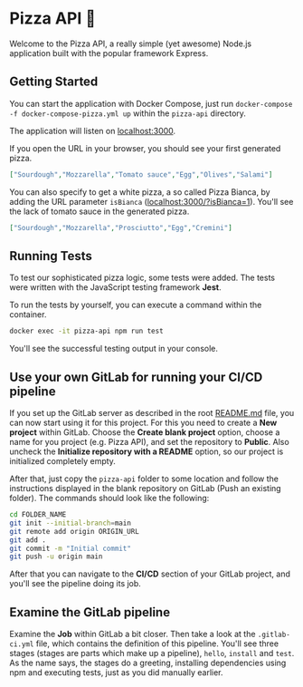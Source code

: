 # Pizza API 🍕

Welcome to the Pizza API, a really simple (yet awesome) Node.js application built with the popular framework Express.

## Getting Started

You can start the application with Docker Compose, just run `docker-compose -f docker-compose-pizza.yml up` within the `pizza-api` directory.

The application will listen on [localhost:3000](http://localhost:3000).

If you open the URL in your browser, you should see your first generated pizza.

```json
["Sourdough","Mozzarella","Tomato sauce","Egg","Olives","Salami"]
```

You can also specify to get a white pizza, a so called Pizza Bianca, by adding the URL parameter `isBianca` ([localhost:3000/?isBianca=1](http://localhost:3000/?isBianca=1)). You'll see the lack of tomato sauce in the generated pizza.

```json
["Sourdough","Mozzarella","Prosciutto","Egg","Cremini"]
```

## Running Tests

To test our sophisticated pizza logic, some tests were added. The tests were written with the JavaScript testing framework **Jest**.

To run the tests by yourself, you can execute a command within the container.

```bash
docker exec -it pizza-api npm run test
```

You'll see the successful testing output in your console.

## Use your own GitLab for running your CI/CD pipeline

If you set up the GitLab server as described in the root [README.md](../README.md) file, you can now start using it for this project. For this you need to create a **New project** within GitLab. Choose the **Create blank project** option, choose a name for you project (e.g. Pizza API), and set the repository to **Public**. Also uncheck the **Initialize repository with a README** option, so our project is initialized completely empty.

After that, just copy the `pizza-api` folder to some location and follow the instructions displayed in the blank repository on GitLab (Push an existing folder). The commands should look like the following:

```bash
cd FOLDER_NAME
git init --initial-branch=main
git remote add origin ORIGIN_URL
git add .
git commit -m "Initial commit"
git push -u origin main
```

After that you can navigate to the **CI/CD** section of your GitLab project, and you'll see the pipeline doing its job.

## Examine the GitLab pipeline

Examine the **Job** within GitLab a bit closer. Then take a look at the `.gitlab-ci.yml` file, which contains the definition of this pipeline. You'll see three stages (stages are parts which make up a pipeline), `hello`, `install` and `test`. As the name says, the stages do a greeting, installing dependencies using npm and executing tests, just as you did manually earlier.
